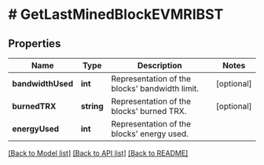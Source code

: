 # # GetLastMinedBlockEVMRIBST

## Properties

Name | Type | Description | Notes
------------ | ------------- | ------------- | -------------
**bandwidthUsed** | **int** | Representation of the blocks&#39; bandwidth limit. | [optional]
**burnedTRX** | **string** | Representation of the blocks&#39; burned TRX. | [optional]
**energyUsed** | **int** | Representation of the blocks&#39; energy used. |

[[Back to Model list]](../../README.md#models) [[Back to API list]](../../README.md#endpoints) [[Back to README]](../../README.md)
